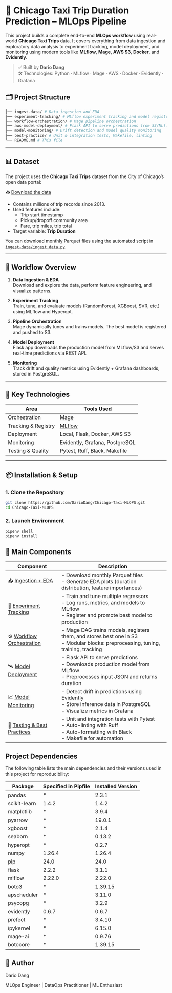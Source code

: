# 🚕 Chicago Taxi Trip Duration Prediction – MLOps Pipeline

This project builds a complete end-to-end **MLOps workflow** using real-world **Chicago Taxi Trips** data. It covers everything from data ingestion and exploratory data analysis to experiment tracking, model deployment, and monitoring using modern tools like **MLflow**, **Mage**, **AWS S3**, **Docker**, and **Evidently**.

> ✅ Built by **Dario Dang**  
> 🛠 Technologies: Python · MLflow · Mage · AWS · Docker · Evidently · Grafana

## 🗂️ Project Structure

```bash
├── ingest-data/ # Data ingestion and EDA
├── experiment-tracking/ # MLflow experiment tracking and model registry
├── workflow-orchestration/ # Mage pipeline orchestration
├── aws-model-deployment/ # Flask API to serve predictions from S3/MLflow
├── model-monitoring/ # Drift detection and model quality monitoring
├── best-practice/ # Unit & integration tests, Makefile, linting
└── README.md # This file
```

---

## 📊 Dataset
The project uses the **Chicago Taxi Trips** dataset from the City of Chicago’s open data portal:

📥 [Download the data](https://data.cityofchicago.org/Transportation/Taxi-Trips/wrvz-psew)

- Contains millions of trip records since 2013.
- Used features include:
  - Trip start timestamp
  - Pickup/dropoff community area
  - Fare, trip miles, trip total
- Target variable: **Trip Duration**

You can download monthly Parquet files using the automated script in [`ingest-data/ingest_data.py`](https://github.com/DarioDang/Chicago-Taxi-MLOPS/blob/main/ingest-data/ingest_data.py).

---

## 🔁 Workflow Overview

1. **Data Ingestion & EDA**  
   Download and explore the data, perform feature engineering, and visualize patterns.

2. **Experiment Tracking**  
   Train, tune, and evaluate models (RandomForest, XGBoost, SVR, etc.) using MLflow and Hyperopt.

3. **Pipeline Orchestration**  
   Mage dynamically tunes and trains models. The best model is registered and pushed to S3.

4. **Model Deployment**  
   Flask app downloads the production model from MLflow/S3 and serves real-time predictions via REST API.

5. **Monitoring**  
   Track drift and quality metrics using Evidently + Grafana dashboards, stored in PostgreSQL.

---

## 🚀 Key Technologies

| Area              | Tools Used                                         |
|-------------------|----------------------------------------------------|
| Orchestration     | [Mage](https://github.com/mage-ai/mage-ai)         |
| Tracking & Registry | [MLflow](https://mlflow.org/)                    |
| Deployment        | Local, Flask, Docker, AWS S3                       |
| Monitoring        | Evidently, Grafana, PostgreSQL                     |
| Testing & Quality | Pytest, Ruff, Black, Makefile                      |

---

## 📦 Installation & Setup

### 1. Clone the Repository

```bash
git clone https://github.com/DarioDang/Chicago-Taxi-MLOPS.git
cd Chicago-Taxi-MLOPS
```

### 2. Launch Environment

```bash
pipenv shell
pipenv install 
```

## 🔧 Main Components

| Component                                                                                                     | Description                                                                                                                              |
| ------------------------------------------------------------------------------------------------------------- | ---------------------------------------------------------------------------------------------------------------------------------------- |
| 📥 [Ingestion + EDA](https://github.com/DarioDang/Chicago-Taxi-MLOPS/tree/main/ingest-data)                   | - Download monthly Parquet files <br> - Generate EDA plots (duration distribution, feature importances)                                  |
| 🧪 [Experiment Tracking](https://github.com/DarioDang/Chicago-Taxi-MLOPS/tree/main/experiment-tracking)       | - Train and tune multiple regressors <br> - Log runs, metrics, and models to MLflow <br> - Register and promote best model to production |
| ⚙️ [Workflow Orchestration](https://github.com/DarioDang/Chicago-Taxi-MLOPS/tree/main/workflow-orchestration) | - Mage DAG trains models, registers them, and stores best one in S3 <br> - Modular blocks: preprocessing, tuning, training, tracking     |
| 🛰 [Model Deployment](https://github.com/DarioDang/Chicago-Taxi-MLOPS/tree/main/model-deployment)         | - Flask API to serve predictions <br> - Downloads production model from MLflow <br> - Preprocesses input JSON and returns duration       |
| 📈 [Model Monitoring](https://github.com/DarioDang/Chicago-Taxi-MLOPS/tree/main/model-monitoring)             | - Detect drift in predictions using Evidently <br> - Store inference data in PostgreSQL <br> - Visualize metrics in Grafana              |
| 🧪 [Testing & Best Practices](https://github.com/DarioDang/Chicago-Taxi-MLOPS/tree/main/best-practice)        | - Unit and integration tests with Pytest <br> - Auto-linting with Ruff <br> - Auto-formatting with Black <br> - Makefile for automation  |


## Project Dependencies

The following table lists the main dependencies and their versions used in this project for reproducibility:

| Package        | Specified in Pipfile | Installed Version |
|----------------|----------------------|-------------------|
| pandas         | *                    | 2.3.1             |
| scikit-learn   | 1.4.2                | 1.4.2             |
| matplotlib     | *                    | 3.9.4             |
| pyarrow        | *                    | 19.0.1            |
| xgboost        | *                    | 2.1.4             |
| seaborn        | *                    | 0.13.2            |
| hyperopt       | *                    | 0.2.7             |
| numpy          | 1.26.4               | 1.26.4            |
| pip            | 24.0                 | 24.0              |
| flask          | 2.2.2                | 3.1.1             |
| mlflow         | 2.22.0               | 2.22.0            |
| boto3          | *                    | 1.39.15           |
| apscheduler    | *                    | 3.11.0            |
| psycopg        | *                    | 3.2.9             |
| evidently      | 0.6.7                | 0.6.7             |
| prefect        | *                    | 3.4.10            |
| ipykernel      | *                    | 6.15.0            |
| mage-ai        | *                    | 0.9.76            |
| botocore       | *                    | 1.39.15           |




## 👤 Author
Dario Dang

MLOps Engineer | DataOps Practitioner | ML Enthusiast